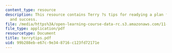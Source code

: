 ```yaml
---
content_type: resource
description: This resource contains Terry ?s tips for readying a plan for adoption
  and success.
file: /media/https%3A/open-learning-course-data-rc.s3.amazonaws.com/11-360-community-growth-and-land-use-planning-fall-2005/99b288ebe67c9e348716c123fd72171e_terrytips.pdf
file_type: application/pdf
resourcetype: Document
title: terrytips.pdf
uid: 99b288eb-e67c-9e34-8716-c123fd72171e
---
```

